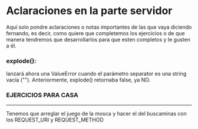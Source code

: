 # Aclaraciones en la parte servidor 

Aquí solo pondre aclaraciones o notas importantes de las que vaya diciendo fernando, es decir, como quiere que completemos los ejercicios o de que manera tendremos que desarrollarlos para que esten completos y le gusten a él.

### explode(): 
 lanzará ahora una ValueError cuando el parámetro separator es una string vacía (""). Anteriormente, explode() retornaba false, ya NO.

### EJERCICIOS PARA CASA 
---
Tenemos que arreglar el juego de la mosca y hacer el del buscaminas con los REQUEST_URI y REQUEST_METHOD

 


